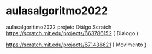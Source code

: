 # aulasalgoritmo2022
aulasalgoritimo2022
projeto Diálgo Scratch
https://scratch.mit.edu/projects/663786152 ( Dialogo )

https://scratch.mit.edu/projects/671436621 ( Movimento )
